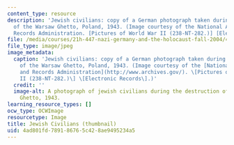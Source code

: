 ```yaml
---
content_type: resource
description: 'Jewish civilians: copy of a German photograph taken during the destruction
  of the Warsaw Ghetto, Poland, 1943. (Image courtesy of the National Archives and
  Records Administration. [Pictures of World War II (238-NT-282.)] [Electronic Records].)'
file: /media/courses/21h-447-nazi-germany-and-the-holocaust-fall-2004/4ad801fd789186765c428ae9495234a5_21h-447f04-th.jpg
file_type: image/jpeg
image_metadata:
  caption: 'Jewish civilians: copy of a German photograph taken during the destruction
    of the Warsaw Ghetto, Poland, 1943. (Image courtesy of the [National Archives
    and Records Administration](http://www.archives.gov/). \[Pictures of World War
    II (238-NT-282.)\] \[Electronic Records\].)'
  credit: ''
  image-alt: A photograph of jewish civilians during the destruction of the Warsaw
    Ghetto, 1943.
learning_resource_types: []
ocw_type: OCWImage
resourcetype: Image
title: Jewish Civilians (thumbnail)
uid: 4ad801fd-7891-8676-5c42-8ae9495234a5
---
```

